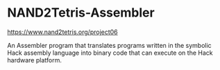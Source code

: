 # NAND2Tetris-Assembler
https://www.nand2tetris.org/project06

An Assembler program that translates programs written in the symbolic Hack assembly language into binary code that can execute on the Hack hardware platform.
